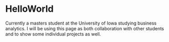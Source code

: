 # HelloWorld
Currently a masters student at the University of Iowa studying business analytics. I will be using this page as both collaboration with other students and to show some individual projects as well.
